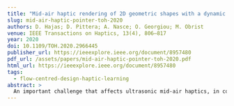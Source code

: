 ```yaml
---
title: "Mid-air haptic rendering of 2D geometric shapes with a dynamic tactile pointer"
slug: mid-air-haptic-pointer-toh-2020
authors: D. Hajas; D. Pittera; A. Nasce; O. Georgiou; M. Obrist
venue: IEEE Transactions on Haptics, 13(4), 806–817
year: 2020
doi: 10.1109/TOH.2020.2966445
publisher_url: https://ieeexplore.ieee.org/document/8957480
pdf_url: /assets/papers/mid-air-haptic-pointer-toh-2020.pdf
html_url: https://ieeexplore.ieee.org/document/8957480
tags:
  - flow-centred-design-haptic-learning
abstract: >
  An important challenge that affects ultrasonic mid-air haptics, in contrast to physical touch, is that we lose certain exploratory procedures such as contour following. This makes the task of perceiving geometric properties and shape identification more difficult. Meanwhile, the growing interest in mid-air haptics and their application to various new areas requires an improved understanding of how we perceive specific haptic stimuli, such as icons and control dials in mid-air. We address this challenge by investigating static and dynamic methods of displaying 2D geometric shapes in mid-air. We display a circle, a square, and a triangle, in either a static or dynamic condition, using ultrasonic mid-air haptics. In the static condition, the shapes are presented as a full outline in mid-air, while in the dynamic condition, a tactile pointer is moved around the perimeter of the shapes. We measure participants’ accuracy and confidence of identifying shapes in two controlled experiments ($n_1 = 34, n_2 = 25$). Results reveal that in the dynamic condition people recognise shapes significantly more accurately, and with higher confidence. We also find that representing polygons as a set of individually drawn haptic strokes, with a short pause at the corners, drastically enhances shape recognition accuracy. Our research supports the design of mid-air haptic user interfaces in application scenarios such as in-car interactions or assistive technology in education.
---
```

